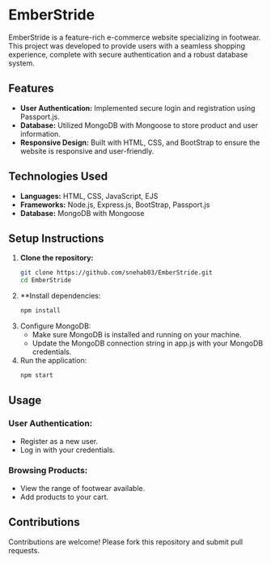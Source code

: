 # EmberStride

EmberStride is a feature-rich e-commerce website specializing in footwear. This project was developed to provide users with a seamless shopping experience, complete with secure authentication and a robust database system.

## Features
- **User Authentication:** Implemented secure login and registration using Passport.js.
- **Database:** Utilized MongoDB with Mongoose to store product and user information.
- **Responsive Design:** Built with HTML, CSS, and BootStrap to ensure the website is responsive and user-friendly.

## Technologies Used
- **Languages:** HTML, CSS, JavaScript, EJS
- **Frameworks:** Node.js, Express.js, BootStrap, Passport.js
- **Database:** MongoDB with Mongoose

## Setup Instructions

1. **Clone the repository:**
   ```bash
   git clone https://github.com/snehab03/EmberStride.git
   cd EmberStride
2. **Install dependencies:
   ```bash
   npm install
3. Configure MongoDB:
   - Make sure MongoDB is installed and running on your machine.
   - Update the MongoDB connection string in app.js with your MongoDB credentials.
4. Run the application:
    ```bash
    npm start
## Usage
### User Authentication:
- Register as a new user.
- Log in with your credentials.
### Browsing Products:
- View the range of footwear available.
- Add products to your cart.

## Contributions
Contributions are welcome! Please fork this repository and submit pull requests.

